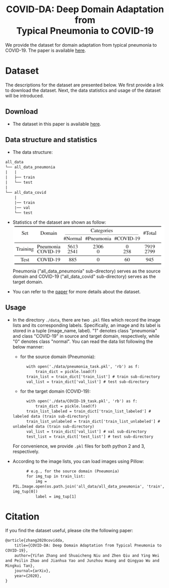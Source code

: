 # <center>COVID-DA: Deep Domain Adaptation from <br> Typical Pneumonia to COVID-19</center>
We provide the dataset for domain adaptation from typical pneumonia to COVID-19. The paper is available [here](https://arxiv.org/pdf/2005.01577.pdf).

# Dataset
The descriptions for the dataset are presented below. We first provide a link to download the dataset. Next, the data statistics and usage of the dataset will be introduced.
## Download
- The dataset in this paper is available [here](http://suo.im/6d3jZF).

## Data structure and statistics
- The data structure:
```
all_data
└── all_data_pneumonia
|   |
|   ├── train
|   └── test 
|
└── all_data_covid
    |
    |── train
    |── val
    └── test
```

- Statistics of the dataset are shown as follow:\
![data statistic](data.png "statistics of the dataset")\
Pneumonia ("all_data_pneumonia" sub-directory) serves as the source domain and COVID-19 ("all_data_covid" sub-directory) serves as the target domain.

- You can refer to the [paper](https://arxiv.org/pdf/2005.01577.pdf) for more details about the dataset.

## Usage
- In the directory `./data`, there are two `.pkl` files which record the image lists and its corresponding labels. Specifically, an image and its label is stored in a tuple (image_name, label). "1" denotes class "pneumonia" and class "COVID-19" in source and target domain, respectively, while "0" denotes class "normal". You can read the data list following the below manner:
  - for the source domain (Pneumonia):
  ```
        with open('./data/pneumonia_task.pkl', 'rb') as f:
            train_dict = pickle.load(f)
        train_list = train_dict['train_list'] # train sub-directory
        val_list = train_dict['val_list'] # test sub-directory
  ```
  - for the target domain (COVID-19):
  ```
        with open('./data/COVID-19_task.pkl', 'rb') as f:
            train_dict = pickle.load(f)
        train_list_labeled = train_dict['train_list_labeled'] # labeled data (train sub-directory)
        train_list_unlabeled = train_dict['train_list_unlabeled'] # unlabeled data (train sub-directory)
        val_list = train_dict['val_list'] # val sub-directory
        test_list = train_dict['test_list'] # test sub-directory
  ```
  For convenience, we provide `.pkl` files for both python 2 and 3, respectively.

- According to the image lists, you can load images using Pillow:
  ```
        # e.g., for the source domain (Pneumonia)
        for img_tup in train_list:
            img = PIL.Image.open(os.path.join('all_data/all_data_pneumonia', 'train', img_tup[0])
            label = img_tup[1]
  ```

# Citation
If you find the dataset useful, please cite the following paper:
```
@article{zhang2020covidda,
    title={COVID-DA: Deep Domain Adaptation from Typical Pneumonia to COVID-19},
    author={Yifan Zhang and Shuaicheng Niu and Zhen Qiu and Ying Wei and Peilin Zhao and Jianhua Yao and Junzhou Huang and Qingyao Wu and Mingkui Tan},
    journal={arXiv},
    year={2020},
}
```